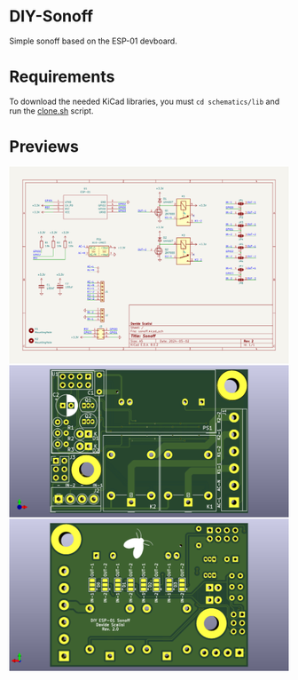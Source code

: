 # DIY-Sonoff
Simple sonoff based on the ESP-01 devboard.

# Requirements
To download the needed KiCad libraries, you must `cd schematics/lib` and run the [clone.sh](schematics/lib/clone.sh) script.

# Previews
![Circuit](docs/circuit.png "Circuit")
![Circuit](docs/front.png "Front")
![Circuit](docs/back.png "Back")
